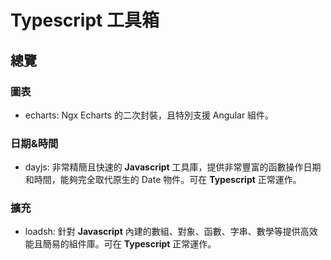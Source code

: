 # Typescript 工具箱

## 總覽
### 圖表
- echarts: Ngx Echarts 的二次封裝，且特別支援 Angular 組件。

### 日期&時間
- dayjs: 非常精簡且快速的 **Javascript** 工具庫，提供非常豐富的函數操作日期和時間，能夠完全取代原生的 Date 物件。可在 **Typescript** 正常運作。

### 擴充
- loadsh: 針對 **Javascript** 內建的數組、對象、函數、字串、數學等提供高效能且簡易的組件庫。可在 **Typescript** 正常運作。

